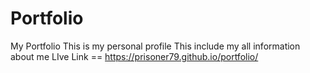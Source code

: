 # Portfolio
My Portfolio
This is my personal profile
This include my all information about me
LIve Link  == 
https://prisoner79.github.io/portfolio/

